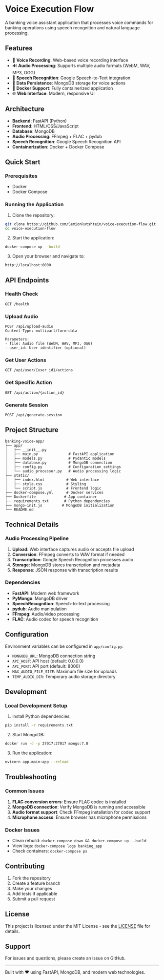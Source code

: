 # Voice Execution Flow

A banking voice assistant application that processes voice commands for banking operations using speech recognition and natural language processing.

## Features

- 🎤 **Voice Recording**: Web-based voice recording interface
- 🔊 **Audio Processing**: Supports multiple audio formats (WebM, WAV, MP3, OGG)
- 🧠 **Speech Recognition**: Google Speech-to-Text integration
- 💾 **Data Persistence**: MongoDB storage for voice actions
- 🐳 **Docker Support**: Fully containerized application
- 🌐 **Web Interface**: Modern, responsive UI

## Architecture

- **Backend**: FastAPI (Python)
- **Frontend**: HTML/CSS/JavaScript
- **Database**: MongoDB
- **Audio Processing**: FFmpeg + FLAC + pydub
- **Speech Recognition**: Google Speech Recognition API
- **Containerization**: Docker + Docker Compose

## Quick Start

### Prerequisites
- Docker
- Docker Compose

### Running the Application

1. Clone the repository:
```bash
git clone https://github.com/SemionRutshtein/voice-execution-flow.git
cd voice-execution-flow
```

2. Start the application:
```bash
docker-compose up --build
```

3. Open your browser and navigate to:
```
http://localhost:8000
```

## API Endpoints

### Health Check
```http
GET /health
```

### Upload Audio
```http
POST /api/upload-audio
Content-Type: multipart/form-data

Parameters:
- file: Audio file (WebM, WAV, MP3, OGG)
- user_id: User identifier (optional)
```

### Get User Actions
```http
GET /api/user/{user_id}/actions
```

### Get Specific Action
```http
GET /api/action/{action_id}
```

### Generate Session
```http
POST /api/generate-session
```

## Project Structure

```
banking-voice-app/
├── app/
│   ├── __init__.py
│   ├── main.py              # FastAPI application
│   ├── models.py            # Pydantic models
│   ├── database.py          # MongoDB connection
│   ├── config.py            # Configuration settings
│   └── audio_processor.py   # Audio processing logic
├── static/
│   ├── index.html          # Web interface
│   ├── style.css           # Styling
│   └── script.js           # Frontend logic
├── docker-compose.yml      # Docker services
├── Dockerfile             # App container
├── requirements.txt       # Python dependencies
├── mongo-init.js         # MongoDB initialization
└── README.md
```

## Technical Details

### Audio Processing Pipeline
1. **Upload**: Web interface captures audio or accepts file upload
2. **Conversion**: FFmpeg converts to WAV format if needed
3. **Transcription**: Google Speech Recognition processes audio
4. **Storage**: MongoDB stores transcription and metadata
5. **Response**: JSON response with transcription results

### Dependencies
- **FastAPI**: Modern web framework
- **PyMongo**: MongoDB driver
- **SpeechRecognition**: Speech-to-text processing
- **pydub**: Audio manipulation
- **FFmpeg**: Audio/video processing
- **FLAC**: Audio codec for speech recognition

## Configuration

Environment variables can be configured in `app/config.py`:

- `MONGODB_URL`: MongoDB connection string
- `API_HOST`: API host (default: 0.0.0.0)
- `API_PORT`: API port (default: 8000)
- `MAX_AUDIO_FILE_SIZE`: Maximum file size for uploads
- `TEMP_AUDIO_DIR`: Temporary audio storage directory

## Development

### Local Development Setup

1. Install Python dependencies:
```bash
pip install -r requirements.txt
```

2. Start MongoDB:
```bash
docker run -d -p 27017:27017 mongo:7.0
```

3. Run the application:
```bash
uvicorn app.main:app --reload
```

## Troubleshooting

### Common Issues

1. **FLAC conversion errors**: Ensure FLAC codec is installed
2. **MongoDB connection**: Verify MongoDB is running and accessible
3. **Audio format support**: Check FFmpeg installation for codec support
4. **Microphone access**: Ensure browser has microphone permissions

### Docker Issues

- Clean rebuild: `docker-compose down && docker-compose up --build`
- View logs: `docker-compose logs banking_app`
- Check containers: `docker-compose ps`

## Contributing

1. Fork the repository
2. Create a feature branch
3. Make your changes
4. Add tests if applicable
5. Submit a pull request

## License

This project is licensed under the MIT License - see the [LICENSE](LICENSE) file for details.

## Support

For issues and questions, please create an issue on GitHub.

---

Built with ❤️ using FastAPI, MongoDB, and modern web technologies.